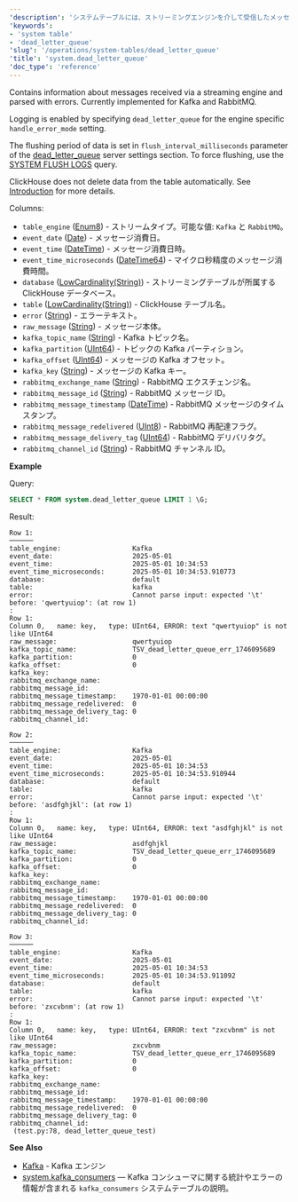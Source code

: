 ```yaml
---
'description': 'システムテーブルには、ストリーミングエンジンを介して受信したメッセージとエラーで解析された情報が含まれています。'
'keywords':
- 'system table'
- 'dead_letter_queue'
'slug': '/operations/system-tables/dead_letter_queue'
'title': 'system.dead_letter_queue'
'doc_type': 'reference'
---
```


Contains information about messages received via a streaming engine and parsed with errors. Currently implemented for Kafka and RabbitMQ.

Logging is enabled by specifying `dead_letter_queue` for the engine specific `handle_error_mode` setting.

The flushing period of data is set in `flush_interval_milliseconds` parameter of the [dead_letter_queue](../../operations/server-configuration-parameters/settings.md#dead_letter_queue) server settings section. To force flushing, use the [SYSTEM FLUSH LOGS](/sql-reference/statements/system#flush-logs) query.

ClickHouse does not delete data from the table automatically. See [Introduction](../../operations/system-tables/overview.md#system-tables-introduction) for more details.

Columns:

- `table_engine` ([Enum8](../../sql-reference/data-types/enum.md)) - ストリームタイプ。可能な値: `Kafka` と `RabbitMQ`。
- `event_date` ([Date](../../sql-reference/data-types/date.md)) - メッセージ消費日。
- `event_time` ([DateTime](../../sql-reference/data-types/datetime.md)) - メッセージ消費日時。
- `event_time_microseconds` ([DateTime64](../../sql-reference/data-types/datetime64.md)) - マイクロ秒精度のメッセージ消費時間。
- `database` ([LowCardinality(String)](../../sql-reference/data-types/string.md)) - ストリーミングテーブルが所属する ClickHouse データベース。
- `table` ([LowCardinality(String)](../../sql-reference/data-types/string.md)) - ClickHouse テーブル名。
- `error` ([String](../../sql-reference/data-types/string.md)) - エラーテキスト。
- `raw_message` ([String](../../sql-reference/data-types/string.md)) - メッセージ本体。
- `kafka_topic_name` ([String](../../sql-reference/data-types/string.md)) - Kafka トピック名。
- `kafka_partition` ([UInt64](../../sql-reference/data-types/int-uint.md)) - トピックの Kafka パーティション。
- `kafka_offset` ([UInt64](../../sql-reference/data-types/int-uint.md)) - メッセージの Kafka オフセット。
- `kafka_key` ([String](../../sql-reference/data-types/string.md)) - メッセージの Kafka キー。
- `rabbitmq_exchange_name` ([String](../../sql-reference/data-types/string.md)) - RabbitMQ エクスチェンジ名。
- `rabbitmq_message_id` ([String](../../sql-reference/data-types/string.md)) - RabbitMQ メッセージ ID。
- `rabbitmq_message_timestamp` ([DateTime](../../sql-reference/data-types/datetime.md)) - RabbitMQ メッセージのタイムスタンプ。
- `rabbitmq_message_redelivered` ([UInt8](../../sql-reference/data-types/int-uint.md)) - RabbitMQ 再配達フラグ。
- `rabbitmq_message_delivery_tag` ([UInt64](../../sql-reference/data-types/int-uint.md)) - RabbitMQ デリバリタグ。
- `rabbitmq_channel_id` ([String](../../sql-reference/data-types/string.md)) - RabbitMQ チャンネル ID。

**Example**

Query:

```sql
SELECT * FROM system.dead_letter_queue LIMIT 1 \G;
```

Result:

```text
Row 1:
──────
table_engine:                  Kafka
event_date:                    2025-05-01
event_time:                    2025-05-01 10:34:53
event_time_microseconds:       2025-05-01 10:34:53.910773
database:                      default
table:                         kafka
error:                         Cannot parse input: expected '\t' before: 'qwertyuiop': (at row 1)
:
Row 1:
Column 0,   name: key,   type: UInt64, ERROR: text "qwertyuiop" is not like UInt64
raw_message:                   qwertyuiop
kafka_topic_name:              TSV_dead_letter_queue_err_1746095689
kafka_partition:               0
kafka_offset:                  0
kafka_key:
rabbitmq_exchange_name:
rabbitmq_message_id:
rabbitmq_message_timestamp:    1970-01-01 00:00:00
rabbitmq_message_redelivered:  0
rabbitmq_message_delivery_tag: 0
rabbitmq_channel_id:

Row 2:
──────
table_engine:                  Kafka
event_date:                    2025-05-01
event_time:                    2025-05-01 10:34:53
event_time_microseconds:       2025-05-01 10:34:53.910944
database:                      default
table:                         kafka
error:                         Cannot parse input: expected '\t' before: 'asdfghjkl': (at row 1)
:
Row 1:
Column 0,   name: key,   type: UInt64, ERROR: text "asdfghjkl" is not like UInt64
raw_message:                   asdfghjkl
kafka_topic_name:              TSV_dead_letter_queue_err_1746095689
kafka_partition:               0
kafka_offset:                  0
kafka_key:
rabbitmq_exchange_name:
rabbitmq_message_id:
rabbitmq_message_timestamp:    1970-01-01 00:00:00
rabbitmq_message_redelivered:  0
rabbitmq_message_delivery_tag: 0
rabbitmq_channel_id:

Row 3:
──────
table_engine:                  Kafka
event_date:                    2025-05-01
event_time:                    2025-05-01 10:34:53
event_time_microseconds:       2025-05-01 10:34:53.911092
database:                      default
table:                         kafka
error:                         Cannot parse input: expected '\t' before: 'zxcvbnm': (at row 1)
:
Row 1:
Column 0,   name: key,   type: UInt64, ERROR: text "zxcvbnm" is not like UInt64
raw_message:                   zxcvbnm
kafka_topic_name:              TSV_dead_letter_queue_err_1746095689
kafka_partition:               0
kafka_offset:                  0
kafka_key:
rabbitmq_exchange_name:
rabbitmq_message_id:
rabbitmq_message_timestamp:    1970-01-01 00:00:00
rabbitmq_message_redelivered:  0
rabbitmq_message_delivery_tag: 0
rabbitmq_channel_id:
 (test.py:78, dead_letter_queue_test)

```

**See Also**

- [Kafka](/engines/table-engines/integrations/kafka.md) - Kafka エンジン
- [system.kafka_consumers](/operations/system-tables/kafka_consumers.md) — Kafka コンシューマに関する統計やエラーの情報が含まれる `kafka_consumers` システムテーブルの説明。
